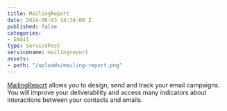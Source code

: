 ```yaml
---
title: MailingReport
date: 2014-06-03 14:34:00 Z
published: false
categories:
- Email
type: ServicePost
servicename: mailingreport
assets:
- path: "/uploads/mailing-report.png"
---
```


[MailingReport](mailingreport.com) allows you to design, send and track your email campaigns. You will improve your deliverability and access many indicators about interactions between your contacts and emails.
